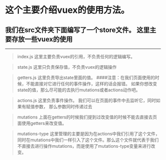 # 这个主要介绍vuex的使用方法。

## 我们在src文件夹下面编写了一个store文件。 这里主要存放一些vuex的使用

-----------
> index.js  这里主要负责vuex的引用，不负责任何的逻辑编写。


> state.js  这里只负责保存值，不负责vuex的逻辑操作

> getters.js 这里负责导出state里面的值。 
####注意：在我们页面使用的时候，不能直接对它进行任何的事件操作，这样的话会报错。 如果你想改变state的值，那么尽可能的去执行mutations或者actions动作吧。

> actions.js 这里负责事件操作。 我们可以在页面的事件中去监听它，同时如果有赋值参数， 那么参数同时传递过去

> mutations  上面在getters的时候我们提到过改变值的时候不能去直接去页面使用getters来改变值。

> mutations-type 这里管理的主要是因为在actions中我们引用了这个文件，同时在mutations中我们一样引入了这个文件。那么这个文件就代表于我们不直接去进行操作mutations，而是使用了mutations-type变量来进行改变。

